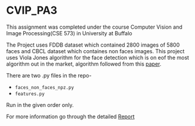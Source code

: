 # CVIP_PA3
This assignment was completed under the course Computer Vision and Image Processing(CSE 573) in University at Buffalo

The Project uses FDDB dataset which contained 2800 images of 5800 faces and CBCL dataset which containes non faces images.
This project uses Viola Jones algorithm for the face detection which is on eof the most algorithm out in the market, algorithm followed
from this [paper](https://www.researchgate.net/publication/3940582_Rapid_Object_Detection_using_a_Boosted_Cascade_of_Simple_Features).

There are two .py files in the repo- 
* `faces_non_faces_npz.py`
* `features.py`

Run in the given order only.

For more information go through the detailed [Report](Report.pdf)
